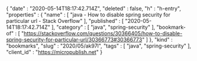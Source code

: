 {
  "date" : "2020-05-14T18:17:42.714Z",
  "deleted" : false,
  "h" : "h-entry",
  "properties" : {
    "name" : [ "java - How to disable spring security for particular url - Stack Overflow" ],
    "published" : [ "2020-05-14T18:17:42.714Z" ],
    "category" : [ "java", "spring-security" ],
    "bookmark-of" : [ "https://stackoverflow.com/questions/30366405/how-to-disable-spring-security-for-particular-url/30366773#30366773" ]
  },
  "kind" : "bookmarks",
  "slug" : "2020/05/ak97l",
  "tags" : [ "java", "spring-security" ],
  "client_id" : "https://micropublish.net"
}
